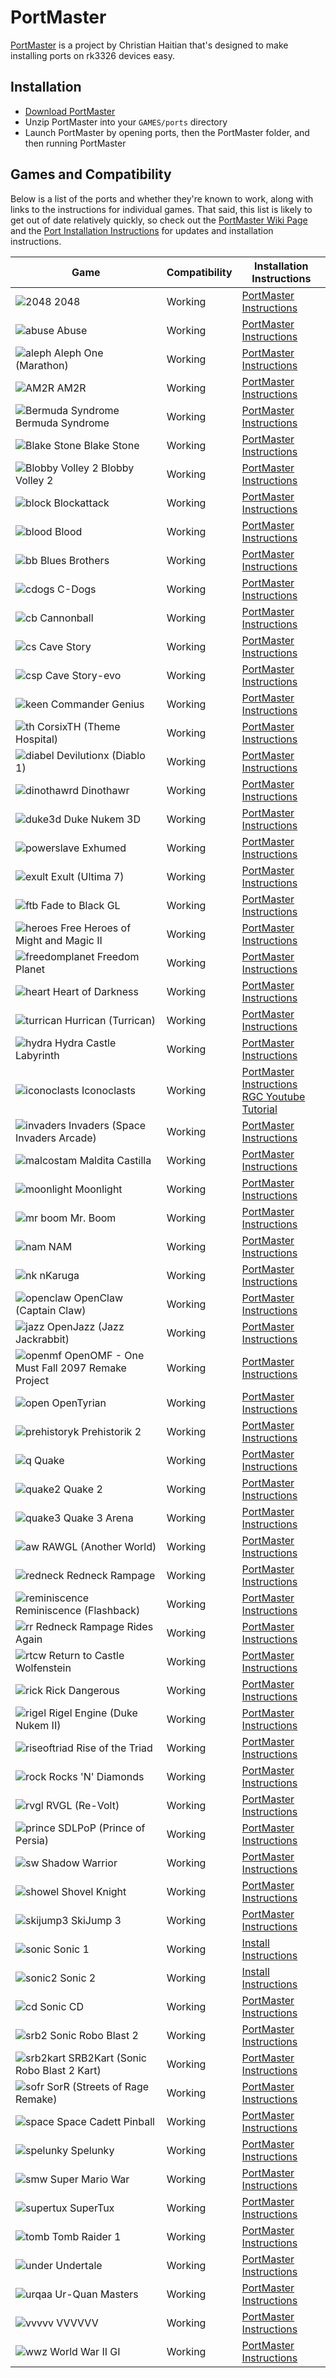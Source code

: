 # PortMaster

[PortMaster](https://github.com/christianhaitian/PortMaster) is a project by Christian Haitian that's designed to make installing ports on rk3326 devices easy.

## Installation

- [Download PortMaster](https://github.com/christianhaitian/PortMaster/raw/main/PortMaster.zip)
- Unzip PortMaster into your `GAMES/ports` directory
- Launch PortMaster by opening ports, then the PortMaster folder, and then running PortMaster

## Games and Compatibility

Below is a list of the ports and whether they're known to work, along with links to the instructions for individual games. That said, this list is likely to get out of date relatively quickly, so check out the [PortMaster Wiki Page](https://github.com/christianhaitian/arkos/wiki/PortMaster) and the [Port Installation Instructions](https://github.com/christianhaitian/arkos/wiki/ArkOS-Emulators-and-Ports-information#ports) for updates and installation instructions.

| Game | Compatibility | Installation Instructions |
|----|----|----|
| ![2048](images/previews/2048.jpeg) 2048 | <span class="text-success">Working</span> | [PortMaster Instructions](https://github.com/christianhaitian/arkos/wiki/ArkOS-Emulators-and-Ports-information#2048-available-through-portmaster) |
| ![abuse](images/previews/Abuse.jpeg) Abuse | <span class="text-success">Working</span> | [PortMaster Instructions](https://github.com/christianhaitian/arkos/wiki/ArkOS-Emulators-and-Ports-information#abuse-available-through-portmaster) |
| ![aleph](images/previews/AlephOne.jpg) Aleph One (Marathon) | <span class="text-success">Working</span> | [PortMaster Instructions](https://github.com/christianhaitian/arkos/wiki/ArkOS-Emulators-and-Ports-information) |
| ![AM2R](images/previews/AM2R.jpeg) AM2R | <span class="text-success">Working</span> | [PortMaster Instructions](https://github.com/christianhaitian/arkos/wiki/ArkOS-Emulators-and-Ports-information#am2r-available-through-portmaster) |
| ![Bermuda Syndrome](images/previews/BermudaSyndrome.jpg) Bermuda Syndrome | <span class="text-success">Working</span> | [PortMaster Instructions](https://github.com/christianhaitian/arkos/wiki/ArkOS-Emulators-and-Ports-information#bermuda-syndrome-available-through-portmaster) |
| ![Blake Stone](images/previews/BlakeStone.jpeg) Blake Stone | <span class="text-success">Working</span> | [PortMaster Instructions](https://github.com/christianhaitian/arkos/wiki/ArkOS-Emulators-and-Ports-information#blake-stone-aliens-of-gold-available-through-portmaster) |
| ![Blobby Volley 2](images/previews/BlobbyVolley2.jpeg) Blobby Volley 2 | <span class="text-success">Working</span> | [PortMaster Instructions](https://github.com/christianhaitian/arkos/wiki/ArkOS-Emulators-and-Ports-information#blobby-volley-2-available-through-portmaster) |
| ![block](images/previews/Blockattack.jpeg) Blockattack | <span class="text-success">Working</span> | [PortMaster Instructions](https://github.com/christianhaitian/arkos/wiki/ArkOS-Emulators-and-Ports-information#block-attack-available-through-portmaster) |
| ![blood](images/previews/Blood.jpeg) Blood | <span class="text-success">Working</span> | [PortMaster Instructions](https://github.com/christianhaitian/arkos/wiki/ArkOS-Emulators-and-Ports-information#blood-available-through-portmaster) |
| ![bb](images/previews/BluesBrothers.jpeg) Blues Brothers | <span class="text-success">Working</span> | [PortMaster Instructions](https://github.com/christianhaitian/arkos/wiki/ArkOS-Emulators-and-Ports-information#blues-brothers-available-through-portmaster) |
| ![cdogs](images/previews/C-Dogs.jpeg) C-Dogs | <span class="text-success">Working</span> | [PortMaster Instructions](https://github.com/christianhaitian/arkos/wiki/ArkOS-Emulators-and-Ports-information#c-dogs-available-through-portmaster) |
| ![cb](images/previews/Cannonball.jpeg) Cannonball | <span class="text-success">Working</span> | [PortMaster Instructions](https://github.com/christianhaitian/arkos/wiki/ArkOS-Emulators-and-Ports-information#cannonball-outrun-available-through-portmaster) |
| ![cs](images/previews/CaveStory.jpeg) Cave Story | <span class="text-success">Working</span> | [PortMaster Instructions](https://github.com/christianhaitian/arkos/wiki/ArkOS-Emulators-and-Ports-information#cave-story-evo-available-through-portmaster) |
| ![csp](images/previews/CaveStory-evo.jpeg) Cave Story-evo | <span class="text-success">Working</span> | [PortMaster Instructions](https://github.com/christianhaitian/arkos/wiki/ArkOS-Emulators-and-Ports-information#cave-story-evo-available-through-portmaster) |
| ![keen](images/previews/CommanderGenius.jpeg) Commander Genius | <span class="text-success">Working</span> | [PortMaster Instructions](https://github.com/christianhaitian/arkos/wiki/ArkOS-Emulators-and-Ports-information#commander-genius-commander-keen-available-through-portmaster) |
| ![th](images/previews/CorsixTH.jpeg) CorsixTH (Theme Hospital) | <span class="text-success">Working</span> | [PortMaster Instructions](https://github.com/christianhaitian/arkos/wiki/ArkOS-Emulators-and-Ports-information#corsixth-theme-hospital-available-through-portmaster) |
| ![diabel](images/previews/Devilutionx.jpeg) Devilutionx (Diablo 1) | <span class="text-success">Working</span> | [PortMaster Instructions](https://github.com/christianhaitian/arkos/wiki/ArkOS-Emulators-and-Ports-information#devilutionx-diablo-1-available-through-portmaster) |
| ![dinothawrd](images/previews/Dinothawr.png) Dinothawr | <span class="text-success">Working</span> | [PortMaster Instructions](https://github.com/christianhaitian/arkos/wiki/ArkOS-Emulators-and-Ports-information#dinothawr-available-through-portmaster) |
| ![duke3d](images/previews/DukeNukem3D.png) Duke Nukem 3D | <span class="text-success">Working</span> | [PortMaster Instructions](https://github.com/christianhaitian/arkos/wiki/ArkOS-Emulators-and-Ports-information#duke-nukem-3d-available-through-portmaster) |
| ![powerslave](images/previews/Exhumed.png) Exhumed | <span class="text-success">Working</span> | [PortMaster Instructions](https://github.com/christianhaitian/arkos/wiki/ArkOS-Emulators-and-Ports-information#exhumed-aka-powerslave-available-through-portmaster) |
| ![exult](images/previews/Exult.png) Exult (Ultima 7) | <span class="text-success">Working</span> | [PortMaster Instructions](https://github.com/christianhaitian/arkos/wiki/ArkOS-Emulators-and-Ports-information#exult-aka-ultima-7-available-through-portmaster) |
| ![ftb](images/previews/FadetoBlackGL.png) Fade to Black GL | <span class="text-success">Working</span> | [PortMaster Instructions](https://github.com/christianhaitian/arkos/wiki/ArkOS-Emulators-and-Ports-information#f2bgl-fade-to-black-available-through-portmaster) |
| ![heroes](images/previews/FreeHeroesofMightandMagicII.png) Free Heroes of Might and Magic II | <span class="text-success">Working</span> | [PortMaster Instructions](https://github.com/christianhaitian/arkos/wiki/ArkOS-Emulators-and-Ports-information#free-heroes-of-might-and-magic-ii-available-through-portmaster) |
| ![freedomplanet](images/previews/FreedomPlanet.png) Freedom Planet | <span class="text-success">Working</span> | [PortMaster Instructions](https://github.com/christianhaitian/arkos/wiki/ArkOS-Emulators-and-Ports-information#freedom-planet-available-through-portmaster) |
| ![heart](images/previews/HeartofDarkness.png) Heart of Darkness | <span class="text-success">Working</span> | [PortMaster Instructions](https://github.com/christianhaitian/arkos/wiki/ArkOS-Emulators-and-Ports-information#heart-of-darkness-available-through-portmaster) |
| ![turrican](images/previews/Hurrican.jpeg) Hurrican (Turrican) | <span class="text-success">Working</span> | [PortMaster Instructions](https://github.com/christianhaitian/arkos/wiki/ArkOS-Emulators-and-Ports-information#hurrican-turrican-available-through-portmaster) |
| ![hydra](images/previews/HydraCastleLabyrinth.png) Hydra Castle Labyrinth | <span class="text-success">Working</span> | [PortMaster Instructions](https://github.com/christianhaitian/arkos/wiki/ArkOS-Emulators-and-Ports-information#hydra-castle-labyrinth-available-through-portmaster) |
| ![iconoclasts](images/previews/Iconoclasts.jpg) Iconoclasts | <span class="text-success">Working</span> | [PortMaster Instructions](https://github.com/christianhaitian/arkos/wiki/ArkOS-Emulators-and-Ports-information#iconoclasts-available-through-portmaster)<br />[RGC Youtube Tutorial](https://www.youtube.com/watch?v=navwk8rGNTw) |
| ![invaders](images/previews/SpaceInvaderC.jpg) Invaders (Space Invaders Arcade) | <span class="text-success">Working</span> | [PortMaster Instructions](https://github.com/christianhaitian/arkos/wiki/ArkOS-Emulators-and-Ports-information#invaders-available-through-portmaster) |
| ![malcostam](images/previews/MalditaCastilla.png) Maldita Castilla | <span class="text-success">Working</span> | [PortMaster Instructions](https://github.com/christianhaitian/arkos/wiki/ArkOS-Emulators-and-Ports-information#maldita-castilla-available-through-portmaster) |
| ![moonlight](images/previews/Moonlight.png) Moonlight | <span class="text-success">Working</span> | [PortMaster Instructions](https://github.com/christianhaitian/arkos/wiki/ArkOS-Emulators-and-Ports-information#moonlight-nvidia-gamestreaming-app-available-through-portmaster) |
| ![mr boom](images/previews/MrBoom.png) Mr. Boom | <span class="text-success">Working</span> | [PortMaster Instructions](https://github.com/christianhaitian/arkos/wiki/ArkOS-Emulators-and-Ports-information#mr-boom-available-through-portmaster) |
| ![nam](images/previews/NAM.jpeg) NAM | <span class="text-success">Working</span> | [PortMaster Instructions](https://github.com/christianhaitian/arkos/wiki/ArkOS-Emulators-and-Ports-information#nam-available-through-portmaster) |
| ![nk](images/previews/nKaruga.jpeg) nKaruga | <span class="text-success">Working</span> | [PortMaster Instructions](https://github.com/christianhaitian/arkos/wiki/ArkOS-Emulators-and-Ports-information#nkaruga) |
| ![openclaw](images/previews/claw.jpg) OpenClaw (Captain Claw) | <span class="text-success">Working</span> | [PortMaster Instructions](https://github.com/christianhaitian/arkos/wiki/ArkOS-Emulators-and-Ports-information#openclaw-available-through-portmaster) |
| ![jazz](images/previews/OpenJazz.jpeg) OpenJazz (Jazz Jackrabbit) | <span class="text-success">Working</span> | [PortMaster Instructions](https://github.com/christianhaitian/arkos/wiki/ArkOS-Emulators-and-Ports-information#openjazz-jazz-jackrabbitavailable-through-portmaster) |
| ![openmf](images/previews/OpenOMF.png) OpenOMF - One Must Fall 2097 Remake Project | <span class="text-success">Working</span> | [PortMaster Instructions](https://github.com/christianhaitian/arkos/wiki/ArkOS-Emulators-and-Ports-information#openomf-available-through-portmaster) |
| ![open](images/previews/OpenTyrian.jpeg) OpenTyrian | <span class="text-success">Working</span> | [PortMaster Instructions](https://github.com/christianhaitian/arkos/wiki/ArkOS-Emulators-and-Ports-information#opentyrian-available-through-portmaster) |
| ![prehistoryk](images/previews/Prehistorik2.png) Prehistorik 2 | <span class="text-success">Working</span> | [PortMaster Instructions](https://github.com/christianhaitian/arkos/wiki/ArkOS-Emulators-and-Ports-information#prehistorik-2-available-through-portmaster) |
| ![q](images/previews/Quake.jpeg) Quake | <span class="text-success">Working</span> | [PortMaster Instructions](https://github.com/christianhaitian/arkos/wiki/ArkOS-Emulators-and-Ports-information#quake-1-available-through-portmaster) |
| ![quake2](images/previews/Quake2.jpeg) Quake 2 | <span class="text-success">Working</span> | [PortMaster Instructions](https://github.com/christianhaitian/arkos/wiki/ArkOS-Emulators-and-Ports-information#quake-2-available-through-portmaster) |
| ![quake3](images/previews/quake3.png) Quake 3 Arena | <span class="text-success">Working</span> | [PortMaster Instructions](https://github.com/christianhaitian/arkos/wiki/ArkOS-Emulators-and-Ports-information#quake-3-available-through-portmaster) |
| ![aw](images/previews/RAWGL.jpeg) RAWGL (Another World) | <span class="text-success">Working</span> | [PortMaster Instructions](https://github.com/christianhaitian/arkos/wiki/ArkOS-Emulators-and-Ports-information#rawgl-available-through-portmaster) |
| ![redneck](images/previews/RedneckRampage.jpeg) Redneck Rampage | <span class="text-success">Working</span> | [PortMaster Instructions](https://github.com/christianhaitian/arkos/wiki/ArkOS-Emulators-and-Ports-information#redneck-rampage-1-available-through-portmaster) |
| ![reminiscence](images/previews/Flashback.jpg) Reminiscence (Flashback) | <span class="text-success">Working</span> | [PortMaster Instructions](https://github.com/christianhaitian/arkos/wiki/ArkOS-Emulators-and-Ports-information#reminiscence-flashback-available-through-portmaster) |
| ![rr](images/previews/RedneckRampageRidesAgain.jpeg) Redneck Rampage Rides Again | <span class="text-success">Working</span> | [PortMaster Instructions](https://github.com/christianhaitian/arkos/wiki/ArkOS-Emulators-and-Ports-information#redneck-rampage-2-available-through-portmaster) |
| ![rtcw](images/previews/ReturntoCastleWolfenstein.jpeg) Return to Castle Wolfenstein | <span class="text-success">Working</span> | [PortMaster Instructions](https://github.com/christianhaitian/arkos/wiki/ArkOS-Emulators-and-Ports-information#return-to-castle-wolfenstein-available-through-portmaster) |
| ![rick](images/previews/RickDangerous.jpeg) Rick Dangerous | <span class="text-success">Working</span> | [PortMaster Instructions](https://github.com/christianhaitian/arkos/wiki/ArkOS-Emulators-and-Ports-information#rick-dangerous-available-through-portmaster) |
| ![rigel](images/previews/DukeNukem2.jpg) Rigel Engine (Duke Nukem II)  | <span class="text-success">Working</span> | [PortMaster Instructions](https://github.com/christianhaitian/arkos/wiki/ArkOS-Emulators-and-Ports-information#rigel-engine-available-through-portmaster) |
| ![riseoftriad](images/previews/RiseoftheTriad.jpeg) Rise of the Triad | <span class="text-success">Working</span> | [PortMaster Instructions](https://github.com/christianhaitian/arkos/wiki/ArkOS-Emulators-and-Ports-information#rise-of-the-triad-available-through-portmaster) |
| ![rock](images/previews/RocksNDiamonds.jpeg) Rocks 'N' Diamonds | <span class="text-success">Working</span> | [PortMaster Instructions](https://github.com/christianhaitian/arkos/wiki/ArkOS-Emulators-and-Ports-information#rocks-n-diamonds-available-through-portmaster) |
| ![rvgl](images/previews/RVGL.jpg) RVGL (Re-Volt) | <span class="text-success">Working</span> | [PortMaster Instructions](https://github.com/christianhaitian/arkos/wiki/ArkOS-Emulators-and-Ports-information#rvgl-available-through-portmaster) |
| ![prince](images/previews/SDLPoP.jpeg) SDLPoP (Prince of Persia) | <span class="text-success">Working</span> | [PortMaster Instructions](https://github.com/christianhaitian/arkos/wiki/ArkOS-Emulators-and-Ports-information#sdlpop-prince-of-persia-available-through-portmaster) |
| ![sw](images/previews/ShadowWarrior.jpeg) Shadow Warrior | <span class="text-success">Working</span> | [PortMaster Instructions](https://github.com/christianhaitian/arkos/wiki/ArkOS-Emulators-and-Ports-information#shadow-warrior-available-through-portmaster) |
| ![showel](images/previews/ShovelKnight.jpeg) Shovel Knight | <span class="text-success">Working</span> | [PortMaster Instructions](https://github.com/christianhaitian/arkos/wiki/ArkOS-Emulators-and-Ports-information#shovel-knight---treasure-trove-available-through-portmaster) |
| ![skijump3](images/previews/SkiJump3.jpg) SkiJump 3 | <span class="text-success">Working</span> | [PortMaster Instructions](https://github.com/christianhaitian/arkos/wiki/ArkOS-Emulators-and-Ports-information#ski-jump-3-available-through-portmaster) |
| ![sonic](images/previews/Sonic1.jpeg) Sonic 1 | <span class="text-success">Working</span> | [Install Instructions](#sonic-1--2) |
| ![sonic2](images/previews/Sonic2.jpeg) Sonic 2 | <span class="text-success">Working</span> | [Install Instructions](#sonic-1--2) |
| ![cd](images/previews/SonicCD.jpeg) Sonic CD | <span class="text-success">Working</span> | [PortMaster Instructions](https://github.com/christianhaitian/arkos/wiki/ArkOS-Emulators-and-Ports-information#sonic-cd-available-through-portmaster) |
| ![srb2](images/previews/SRB2.jpg) Sonic Robo Blast 2 | <span class="text-success">Working</span> | [PortMaster Instructions](https://github.com/christianhaitian/arkos/wiki/ArkOS-Emulators-and-Ports-information#coming-soon-srb2-sonic-robo-blast-2-available-through-portmaster) |
| ![srb2kart](images/previews/SRB2Kart.jpg) SRB2Kart (Sonic Robo Blast 2 Kart) | <span class="text-success">Working</span> | [PortMaster Instructions](https://github.com/christianhaitian/arkos/wiki/ArkOS-Emulators-and-Ports-information#srb2kart-sonic-robo-blast-2-kart-available-through-portmaster) |
| ![sofr](images/previews/SorR.jpeg) SorR (Streets of Rage Remake)| <span class="text-success">Working</span> | [PortMaster Instructions](https://github.com/christianhaitian/arkos/wiki/ArkOS-Emulators-and-Ports-information#sorr-streets-of-rage-remakeavailable-through-portmaster) |
| ![space](images/previews/SpaceCadettPinball.jpeg) Space Cadett Pinball | <span class="text-success">Working</span> | [PortMaster Instructions](https://github.com/christianhaitian/arkos/wiki/ArkOS-Emulators-and-Ports-information#space-cadet-pinball-available-through-portmaster) |
| ![spelunky](images/previews/Spelunky.jpeg) Spelunky | <span class="text-success">Working</span> | [PortMaster Instructions](https://github.com/christianhaitian/arkos/wiki/ArkOS-Emulators-and-Ports-information#spelunky-available-through-portmaster) |
| ![smw](images/previews/SuperMarioWar.jpeg) Super Mario War | <span class="text-success">Working</span> | [PortMaster Instructions](https://github.com/christianhaitian/arkos/wiki/ArkOS-Emulators-and-Ports-information#super-mario-war-available-through-portmaster) |
| ![supertux](images/previews/SuperTux.jpeg) SuperTux | <span class="text-success">Working</span> | [PortMaster Instructions](https://github.com/christianhaitian/arkos/wiki/ArkOS-Emulators-and-Ports-information#supertux-available-through-portmaster) |
| ![tomb](images/previews/TombRaider1.jpeg) Tomb Raider 1 | <span class="text-success">Working</span> | [PortMaster Instructions](https://github.com/christianhaitian/arkos/wiki/ArkOS-Emulators-and-Ports-information#tomb-raider-1-available-through-portmaster) |
| ![under](images/previews/Undertale.jpeg) Undertale | <span class="text-success">Working</span> | [PortMaster Instructions](https://github.com/christianhaitian/arkos/wiki/ArkOS-Emulators-and-Ports-information#undertale-available-through-portmaster) |
| ![urqaa](images/previews/Ur-QuanMasters.jpeg) Ur-Quan Masters | <span class="text-success">Working</span> | [PortMaster Instructions](https://github.com/christianhaitian/arkos/wiki/ArkOS-Emulators-and-Ports-information#ur-quan-masters-available-through-portmaster) |
| ![vvvvv](images/previews/VVVVVV.jpeg) VVVVVV | <span class="text-success">Working</span> | [PortMaster Instructions](https://github.com/christianhaitian/arkos/wiki/ArkOS-Emulators-and-Ports-information#vvvvvv-available-through-portmaster) |
| ![wwz](images/previews/WorldWarIIGI.jpeg) World War II GI | <span class="text-success">Working</span>  | [PortMaster Instructions](https://github.com/christianhaitian/arkos/wiki/ArkOS-Emulators-and-Ports-information#world-war-ii-gi-available-through-portmaster) |
